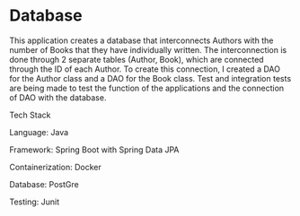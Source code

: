 # Database

This application creates a database that interconnects Authors with the number of Books that they have individually written. The interconnection is done through 2 separate tables (Author, Book), which are connected through the ID of each Author. To create this connection, I created a DAO for the Author class and a DAO for the Book class. Test and integration tests are being made to test the function of the applications and the connection of DAO with the database. 

Tech Stack 

Language: Java

Framework: Spring Boot with Spring Data JPA

Containerization: Docker

Database: PostGre

Testing: Junit

